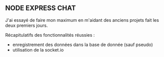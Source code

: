 ## NODE EXPRESS CHAT

J'ai essayé de faire mon maximum en m'aidant des anciens projets fait les deux premiers jours.

Récapitulatifs des fonctionnalités réussies :

- enregistrement des données dans la base de donnée (sauf pseudo)
- utilisation de la socket.io 
